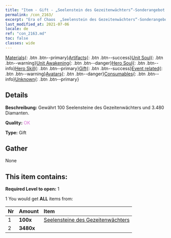 ```yaml
---
title: "Item - Gift - „Seelenstein des Gezeitenwächters“-Sonderangebot C"
permalink: /con_2163/
excerpt: "Era of Chaos  „Seelenstein des Gezeitenwächters“-Sonderangebot C"
last_modified_at: 2021-07-06
locale: de
ref: "con_2163.md"
toc: false
classes: wide
---
```

 [Materials](/ItemsDE/){: .btn .btn--primary}[Artifacts](/ItemsDE/Artifacts/){: .btn .btn--success}[Unit Soul](/ItemsDE/UnitSoul/){: .btn .btn--warning}[Unit Awakening](/ItemsDE/UnitAwakening/){: .btn .btn--danger}[Hero Soul](/ItemsDE/HeroSoul/){: .btn .btn--info}[Hero Skill](/ItemsDE/HeroSkill/){: .btn .btn--primary}[Gift](/ItemsDE/Gift/){: .btn .btn--success}[Event related](/ItemsDE/Events/){: .btn .btn--warning}[Avatars](/ItemsDE/Avatars/){: .btn .btn--danger}[Consumables](/ItemsDE/Consumables/){: .btn .btn--info}[Unknown](/ItemsDE/Unknown/){: .btn .btn--primary}

## Details
 **Beschreibung:** Gewährt 100 Seelensteine des Gezeitenwächters und 3.480 Diamanten.

 **Quality:** <span style="color: #DA70D6">OK</span>

 **Type:** Gift

## Gather

  None

## This item contains:

 **Required Level to open:** 1

 1 You would get **ALL** items  from:

  | Nr | Amount |     Item    |
  |:---|:-------|:------------|
  | 1 |  **100x** | [Seelensteine des Gezeitenwächters](/ItemsDE/unt_352/) |  | 
  | 2 |  **3480x** | <i class="fas fa-gem"/> |  | 
